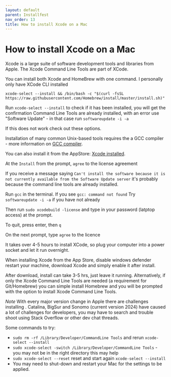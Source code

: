 ```yaml
---
layout: default
parent: Installfest
nav_order: 13
title: How to install Xcode on a Mac
---
```


#  How to install Xcode on a Mac

Xcode is a large suite of software development tools and libraries from Apple.  The Xcode Command Line Tools are part of XCode. 

You can install both Xcode and HomeBrew with one command. I personally only have XCode CLI installed

```
xcode-select --install && /bin/bash -c "$(curl -fsSL https://raw.githubusercontent.com/Homebrew/install/master/install.sh)"
```

Run `xcode-select --install` to check if it has been installed, you will get the confirmation Command Line Tools are already installed, with an error use "Software Update" - in that case run ```softwareupdate -i -a```

If this does not work check out these options.

Installation of many common Unix-based tools requires the a GCC compiler - more information on [GCC compiler](https://en.wikipedia.org/wiki/GNU_Compiler_Collection). 

You can also install it from the AppStore: [Xcode installed](https://itunes.apple.com/us/app/xcode/id497799835?ls=1&mt=12). 

At the `Install` from the prompt,  `agree` to the license agreement

If you receive a message saying `Can't install the software because it is not currently available from the Software Update server` it's probably because the command line tools are already installed.

Run `gcc` in the terminal. If you see `gcc: command not found` 
Try ```softwareupdate -i -a``` if you have not already

Then run `sudo xcodebuild -license` and type in your password (latptop access) at the prompt.

To quit, press enter, then `q`

On the next prompt, type `agree` to the licence 

It takes over 4-5 hours to install XCode, so plug your computer into a power socket and let it run overnight.

When installing Xcode from the App Store, disable windows defender restart your machine, download Xcode and simply enable it after install. 

After download, install can take 3-5 hrs, just leave it running. Alternatively, if only the Xcode Command Line Tools are needed (a requirement for Git/Homebrew) you can simple install Homebrew and you will be prompted with the option to install Xcode Command Line Tools.

_Note_
With every major version change in Apple there are challenges installing . Catalina, BigSur and Sonomo (current version 2024) have caused a lot of challenges for developers, you may have to search and trouble shoot using Stack Overflow or other dev chat threads.

Some commands to try:
- `sudo rm -rf /Library/Developer/CommandLine Tools` and rerun `xcode-select --install`
- `sudo xcode-select -switch /Library/Developer/CommandLine Tools` - you may not be in the right directory this may help
- `sudo xcode-select --reset` reset and start again `xcode-select --install`
- You may need to shut-down and restart your Mac for the settings to be applied.

